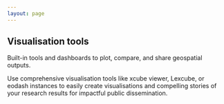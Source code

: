 ```yaml
---
layout: page
---
```

<section class="blue hero">

# Visualisation tools
Built-in tools and dashboards to plot, compare, and share geospatial outputs.

</section>
<section class="light-grey">

Use comprehensive visualisation tools like xcube viewer, Lexcube, or eodash instances to easily create visualisations and compelling stories of your research results for impactful public dissemination.

  <esa-cards>
    <esa-card
      icon="<img src='/img/story-map.svg' height='40' style='max-width: 100%; object-fit: contain' />"
      title="xcube viewer"
      description="TODO"
      link="/"
      action="Explore"
    ></esa-card>
    <esa-card
      icon="<img src='/img/story-map.svg' height='40' style='max-width: 100%; object-fit: contain' />"
      title="Lexcube"
      description="TODO"
      link="/"
      action="Explore"
    ></esa-card>
    <esa-card
      icon="<img src='https://eodash.org/eodash_logo.png' height='40' style='max-width: 100%; object-fit: contain' />"
      title="eodash"
      description="eodash Earth Observation Ecosystem for flexible and customizable publishing and integrating EO data in dashboard applications. eodash provides advanced, Markdown-based storytelling capabilities to support the creation of guided, interactive narratives that explain the scientific context and societal relevance of the findings, transforming raw data into compelling insights."
      link="https://eodash.org/"
      action="Explore"
    ></esa-card>
  </esa-cards>

</section>
